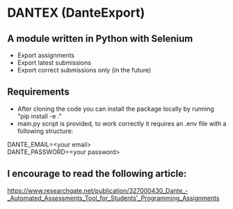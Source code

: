 # DANTEX (DanteExport)

## A module written in Python with Selenium
- Export assignments
- Export latest submissions
- Export correct submissions only (in the future)

## Requirements
- After cloning the code you can install the package locally by running "pip install -e ."
- main.py script is provided, to work correctly it requires an .env file with a following structure:

DANTE_EMAIL=\<your email><br/>
DANTE_PASSWORD=\<your password>

## I encourage to read the following article: 
https://www.researchgate.net/publication/327000430_Dante_-_Automated_Assessments_Tool_for_Students'_Programming_Assignments